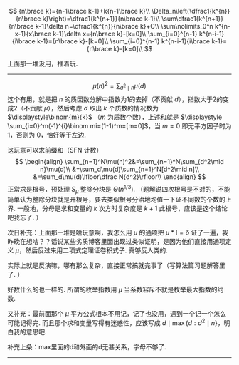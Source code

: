 $$
{n\brace k}={n-1\brace k-1}+k{n-1\brace k}\\
\Delta_n\left(\dfrac1{k^{n}}{n\brace k}\right)=\dfrac1{k^{n+1}}{n\brace k-1}\\
\sum\dfrac1{k^{n+1}}{n\brace k-1}\delta n=\dfrac1{k^{n}}{n\brace k}+C\\
\sum\nolimits_0^n k^{n-x-1}{x\brace k-1}\delta x={n\brace k}-[k=0]\\
\sum_{i=0}^{n-1} k^{n-i-1}{i\brace k-1}={n\brace k}-[k=0]\\
\sum_{i=0}^{n-1} k^{n-i-1}{i\brace k-1}={n\brace k}-[k=0]\\
$$

上面那一堆没用，推着玩. 

---

$$
\mu(n)^2=\sum_{d^2\mid n}\mu(d)
$$
这个有用，就是把 $n$ 的质因数分解中指数为1的去掉（不贡献 $d$），指数大于2的变成2（不贡献 $\mu$），然后考虑 $d$ 取出 $k$ 个质数的情况数为 $\displaystyle\binom{m}{k}$ （$m$ 为质数个数），上述和就是 $\displaystyle \sum_{i=0}^m(-1)^{i}\binom mi=(1-1)^m=[m=0]$，当 $m=0$ 即无平方因子时为 $1$，否则为 $0$，恰好等于左边. 

这玩意可以求前缀和（SFN 计数）
$$
\begin{align}
\sum_{n=1}^N\mu(n)^2&=\sum_{n=1}^N\sum_{d^2\mid n}\mu(d)\\
&=\sum_d\mu(d)\sum_{n=1}^N[d^2\mid n]\\
&=\sum_d\mu(d)\lfloor\dfrac N{d^2}\rfloor\\
\end{align}
$$
正常求是根号，预处理 $S_\mu$ 整除分块是 $\Theta(n^{1/3})$. （题解说四次根号是不对的，不能简单认为整除分块就是开根号，要去类似根号分治地均值一下证不同数的个数的上界. 一般地，分母是求和变量的 $k$ 次方时复杂度是 $k+1$ 此根号，应该是这个结论吧我忘了. ）

次日补充：上面那一堆是啥玩意啊，我怎么用 $\mu$ 的通项把 $\mu*\mathrm{I}=\delta$ 证了一遍，我昨晚在想啥？？话说某些劣质博客里面出现过类似证明，是因为他们直接用通项定义 $\mu$，然后反过来用二项式定理证卷积式子. 真够反人类的. 

实际上就是反演嘛，哪有那么复杂，直接正常搞就完事了（写算法篇习题解答里了. ）

好数什么的也一样的. 所谓的枚举指数用 $\mu$ 当系数容斥不就是枚举最大指数的约数. 

又补充：最前面那个 $\mu$ 平方公式根本不用记，记了也没用，遇到一个记一个怎么可能记得完. 而且那个求和变量写得有迷惑性，应该写成 $d\mid \max\{d:d^2\mid n\}$，明白我的意思吧. 

补充上条：max里面的d和外面的d无甚关系，字母不够了. 

---

